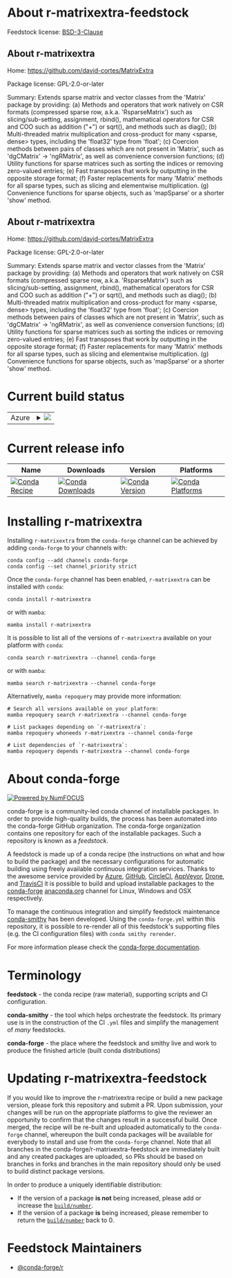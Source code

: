 About r-matrixextra-feedstock
=============================

Feedstock license: [BSD-3-Clause](https://github.com/conda-forge/r-matrixextra-feedstock/blob/main/LICENSE.txt)


About r-matrixextra
-------------------

Home: https://github.com/david-cortes/MatrixExtra

Package license: GPL-2.0-or-later

Summary: Extends sparse matrix and vector classes from the 'Matrix' package by providing: (a) Methods and operators that work natively on CSR formats (compressed sparse row, a.k.a. 'RsparseMatrix') such as slicing/sub-setting, assignment, rbind(), mathematical operators for CSR and COO such as addition ("+") or sqrt(), and methods such as diag(); (b) Multi-threaded matrix multiplication and cross-product for many <sparse, dense> types, including the 'float32' type from 'float'; (c) Coercion methods between pairs of classes which are not present in 'Matrix', such as 'dgCMatrix' -> 'ngRMatrix', as well as convenience conversion functions; (d) Utility functions for sparse matrices such as sorting the indices or removing zero-valued entries; (e) Fast transposes that work by outputting in the opposite storage format; (f) Faster replacements for many 'Matrix' methods for all sparse types, such as slicing and elementwise multiplication. (g) Convenience functions for sparse objects, such as 'mapSparse' or a shorter 'show' method.

About r-matrixextra
-------------------

Home: https://github.com/david-cortes/MatrixExtra

Package license: GPL-2.0-or-later

Summary: Extends sparse matrix and vector classes from the 'Matrix' package by providing: (a) Methods and operators that work natively on CSR formats (compressed sparse row, a.k.a. 'RsparseMatrix') such as slicing/sub-setting, assignment, rbind(), mathematical operators for CSR and COO such as addition ("+") or sqrt(), and methods such as diag(); (b) Multi-threaded matrix multiplication and cross-product for many <sparse, dense> types, including the 'float32' type from 'float'; (c) Coercion methods between pairs of classes which are not present in 'Matrix', such as 'dgCMatrix' -> 'ngRMatrix', as well as convenience conversion functions; (d) Utility functions for sparse matrices such as sorting the indices or removing zero-valued entries; (e) Fast transposes that work by outputting in the opposite storage format; (f) Faster replacements for many 'Matrix' methods for all sparse types, such as slicing and elementwise multiplication. (g) Convenience functions for sparse objects, such as 'mapSparse' or a shorter 'show' method.

Current build status
====================


<table>
    
  <tr>
    <td>Azure</td>
    <td>
      <details>
        <summary>
          <a href="https://dev.azure.com/conda-forge/feedstock-builds/_build/latest?definitionId=16160&branchName=main">
            <img src="https://dev.azure.com/conda-forge/feedstock-builds/_apis/build/status/r-matrixextra-feedstock?branchName=main">
          </a>
        </summary>
        <table>
          <thead><tr><th>Variant</th><th>Status</th></tr></thead>
          <tbody><tr>
              <td>linux_64_r_base4.2</td>
              <td>
                <a href="https://dev.azure.com/conda-forge/feedstock-builds/_build/latest?definitionId=16160&branchName=main">
                  <img src="https://dev.azure.com/conda-forge/feedstock-builds/_apis/build/status/r-matrixextra-feedstock?branchName=main&jobName=linux&configuration=linux%20linux_64_r_base4.2" alt="variant">
                </a>
              </td>
            </tr><tr>
              <td>linux_64_r_base4.3</td>
              <td>
                <a href="https://dev.azure.com/conda-forge/feedstock-builds/_build/latest?definitionId=16160&branchName=main">
                  <img src="https://dev.azure.com/conda-forge/feedstock-builds/_apis/build/status/r-matrixextra-feedstock?branchName=main&jobName=linux&configuration=linux%20linux_64_r_base4.3" alt="variant">
                </a>
              </td>
            </tr><tr>
              <td>osx_64_r_base4.2</td>
              <td>
                <a href="https://dev.azure.com/conda-forge/feedstock-builds/_build/latest?definitionId=16160&branchName=main">
                  <img src="https://dev.azure.com/conda-forge/feedstock-builds/_apis/build/status/r-matrixextra-feedstock?branchName=main&jobName=osx&configuration=osx%20osx_64_r_base4.2" alt="variant">
                </a>
              </td>
            </tr><tr>
              <td>osx_64_r_base4.3</td>
              <td>
                <a href="https://dev.azure.com/conda-forge/feedstock-builds/_build/latest?definitionId=16160&branchName=main">
                  <img src="https://dev.azure.com/conda-forge/feedstock-builds/_apis/build/status/r-matrixextra-feedstock?branchName=main&jobName=osx&configuration=osx%20osx_64_r_base4.3" alt="variant">
                </a>
              </td>
            </tr><tr>
              <td>win_64</td>
              <td>
                <a href="https://dev.azure.com/conda-forge/feedstock-builds/_build/latest?definitionId=16160&branchName=main">
                  <img src="https://dev.azure.com/conda-forge/feedstock-builds/_apis/build/status/r-matrixextra-feedstock?branchName=main&jobName=win&configuration=win%20win_64_" alt="variant">
                </a>
              </td>
            </tr>
          </tbody>
        </table>
      </details>
    </td>
  </tr>
</table>

Current release info
====================

| Name | Downloads | Version | Platforms |
| --- | --- | --- | --- |
| [![Conda Recipe](https://img.shields.io/badge/recipe-r--matrixextra-green.svg)](https://anaconda.org/conda-forge/r-matrixextra) | [![Conda Downloads](https://img.shields.io/conda/dn/conda-forge/r-matrixextra.svg)](https://anaconda.org/conda-forge/r-matrixextra) | [![Conda Version](https://img.shields.io/conda/vn/conda-forge/r-matrixextra.svg)](https://anaconda.org/conda-forge/r-matrixextra) | [![Conda Platforms](https://img.shields.io/conda/pn/conda-forge/r-matrixextra.svg)](https://anaconda.org/conda-forge/r-matrixextra) |

Installing r-matrixextra
========================

Installing `r-matrixextra` from the `conda-forge` channel can be achieved by adding `conda-forge` to your channels with:

```
conda config --add channels conda-forge
conda config --set channel_priority strict
```

Once the `conda-forge` channel has been enabled, `r-matrixextra` can be installed with `conda`:

```
conda install r-matrixextra
```

or with `mamba`:

```
mamba install r-matrixextra
```

It is possible to list all of the versions of `r-matrixextra` available on your platform with `conda`:

```
conda search r-matrixextra --channel conda-forge
```

or with `mamba`:

```
mamba search r-matrixextra --channel conda-forge
```

Alternatively, `mamba repoquery` may provide more information:

```
# Search all versions available on your platform:
mamba repoquery search r-matrixextra --channel conda-forge

# List packages depending on `r-matrixextra`:
mamba repoquery whoneeds r-matrixextra --channel conda-forge

# List dependencies of `r-matrixextra`:
mamba repoquery depends r-matrixextra --channel conda-forge
```


About conda-forge
=================

[![Powered by
NumFOCUS](https://img.shields.io/badge/powered%20by-NumFOCUS-orange.svg?style=flat&colorA=E1523D&colorB=007D8A)](https://numfocus.org)

conda-forge is a community-led conda channel of installable packages.
In order to provide high-quality builds, the process has been automated into the
conda-forge GitHub organization. The conda-forge organization contains one repository
for each of the installable packages. Such a repository is known as a *feedstock*.

A feedstock is made up of a conda recipe (the instructions on what and how to build
the package) and the necessary configurations for automatic building using freely
available continuous integration services. Thanks to the awesome service provided by
[Azure](https://azure.microsoft.com/en-us/services/devops/), [GitHub](https://github.com/),
[CircleCI](https://circleci.com/), [AppVeyor](https://www.appveyor.com/),
[Drone](https://cloud.drone.io/welcome), and [TravisCI](https://travis-ci.com/)
it is possible to build and upload installable packages to the
[conda-forge](https://anaconda.org/conda-forge) [anaconda.org](https://anaconda.org/)
channel for Linux, Windows and OSX respectively.

To manage the continuous integration and simplify feedstock maintenance
[conda-smithy](https://github.com/conda-forge/conda-smithy) has been developed.
Using the ``conda-forge.yml`` within this repository, it is possible to re-render all of
this feedstock's supporting files (e.g. the CI configuration files) with ``conda smithy rerender``.

For more information please check the [conda-forge documentation](https://conda-forge.org/docs/).

Terminology
===========

**feedstock** - the conda recipe (raw material), supporting scripts and CI configuration.

**conda-smithy** - the tool which helps orchestrate the feedstock.
                   Its primary use is in the construction of the CI ``.yml`` files
                   and simplify the management of *many* feedstocks.

**conda-forge** - the place where the feedstock and smithy live and work to
                  produce the finished article (built conda distributions)


Updating r-matrixextra-feedstock
================================

If you would like to improve the r-matrixextra recipe or build a new
package version, please fork this repository and submit a PR. Upon submission,
your changes will be run on the appropriate platforms to give the reviewer an
opportunity to confirm that the changes result in a successful build. Once
merged, the recipe will be re-built and uploaded automatically to the
`conda-forge` channel, whereupon the built conda packages will be available for
everybody to install and use from the `conda-forge` channel.
Note that all branches in the conda-forge/r-matrixextra-feedstock are
immediately built and any created packages are uploaded, so PRs should be based
on branches in forks and branches in the main repository should only be used to
build distinct package versions.

In order to produce a uniquely identifiable distribution:
 * If the version of a package **is not** being increased, please add or increase
   the [``build/number``](https://docs.conda.io/projects/conda-build/en/latest/resources/define-metadata.html#build-number-and-string).
 * If the version of a package **is** being increased, please remember to return
   the [``build/number``](https://docs.conda.io/projects/conda-build/en/latest/resources/define-metadata.html#build-number-and-string)
   back to 0.

Feedstock Maintainers
=====================

* [@conda-forge/r](https://github.com/conda-forge/r/)

